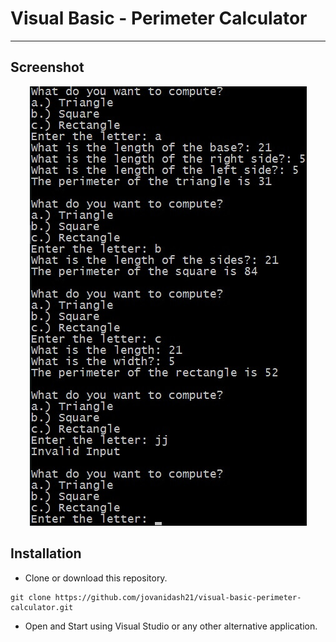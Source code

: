 # Visual Basic - Perimeter Calculator
---
## Screenshot
<p align="center"> 
	<img src="https://raw.githubusercontent.com/jovanidash21/visual-basic-perimeter-calculator/master/screenshot.jpg">
</p>

## Installation
* Clone or download this repository.
```
git clone https://github.com/jovanidash21/visual-basic-perimeter-calculator.git
```
* Open and Start using Visual Studio or any other alternative application.